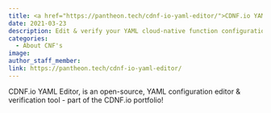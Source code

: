 ```yaml
---
title: <a href="https://pantheon.tech/cdnf-io-yaml-editor/">CDNF.io YAML Editor | Edit & Verify CNF Configs!</a>
date: 2021-03-23
description: Edit & verify your YAML cloud-native function configurations with this open-source tool, available now!
categories:
  - About CNF's
image:
author_staff_member:
link: https://pantheon.tech/cdnf-io-yaml-editor/
---
```

CDNF.io YAML Editor, is an open-source, YAML configuration editor & verification tool - part of the CDNF.io portfolio!
